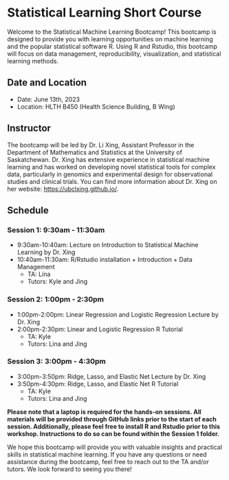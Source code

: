# Statistical Learning Short Course 
Welcome to the Statistical Machine Learning Bootcamp! This bootcamp is designed to provide you with learning opportunities on machine learning and the popular statistical software R. Using R and Rstudio, this bootcamp will focus on data management, reproducibility, visualization, and statistical learning methods.

## Date and Location
- Date: June 13th, 2023
- Location: HLTH B450 (Health Science Building, B Wing)

## Instructor
The bootcamp will be led by Dr. Li Xing, Assistant Professor in the Department of Mathematics and Statistics at the University of Saskatchewan. Dr. Xing has extensive experience in statistical machine learning and has worked on developing novel statistical tools for complex data, particularly in genomics and experimental design for observational studies and clinical trials. You can find more information about Dr. Xing on her website: https://ubclxing.github.io/.
## Schedule
### Session 1: 9:30am - 11:30am
- 9:30am-10:40am: Lecture on Introduction to Statistical Machine Learning by Dr. Xing
- 10:40am-11:30am: R/Rstudio installation + Introduction + Data Management
  - TA: Lina
  - Tutors: Kyle and Jing
### Session 2: 1:00pm - 2:30pm
- 1:00pm-2:00pm: Linear Regression and Logistic Regression Lecture by Dr. Xing
- 2:00pm-2:30pm: Linear and Logistic Regression R Tutorial
  - TA: Kyle
  - Tutors: Lina and Jing
### Session 3: 3:00pm - 4:30pm
- 3:00pm-3:50pm: Ridge, Lasso, and Elastic Net Lecture by Dr. Xing
- 3:50pm-4:30pm: Ridge, Lasso, and Elastic Net R Tutorial
  - TA: Kyle
  - Tutors: Lina and Jing

**Please note that a laptop is required for the hands-on sessions. All materials will be provided through GitHub links prior to the start of each session. Additionally, please feel free to install R and Rstudio prior to this workshop. Instructions to do so can be found within the Session 1 folder.**

We hope this bootcamp will provide you with valuable insights and practical skills in statistical machine learning. If you have any questions or need assistance during the bootcamp, feel free to reach out to the TA and/or tutors. We look forward to seeing you there!
